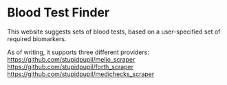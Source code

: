 # Blood Test Finder
This website suggests sets of blood tests, based on a user-specified set of required biomarkers.

As of writing, it supports three different providers:
https://github.com/stupidpupil/melio_scraper
https://github.com/stupidpupil/forth_scraper
https://github.com/stupidpupil/medichecks_scraper
